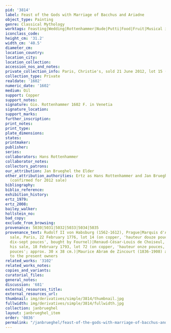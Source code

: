 ```yaml
---
pid: '3814'
label: Feast of the Gods with Marriage of Bacchus and Ariadne
object_type: Painting
genre: Classical Mythology
worktags: Feasting|Wedding|Rottenhammer|Nude|Putti|Food|Fruit|Musical instruments
iconclass_code:
height_cm: '31.2'
width_cm: '40.5'
diameter_cm:
location_country:
location_city:
location_collection:
accession_nos_and_notes:
private_collection_info: Paris, Christie's, sold 21 June 2012, lot 15 (for $1,575,889)
collection_type: Private
realdate: '1602'
numeric_date: '1602'
medium: Oil
support: Copper
support_notes:
signature: Gio. Rottenhammer 1602 F. in Venetia
signature_location:
support_marks:
further_inscription:
print_notes:
print_type:
plate_dimensions:
states:
printmaker:
publisher:
series:
collaborators: Hans Rottenhammer
collaborator_notes:
collectors_patrons:
our_attribution: Jan Brueghel the Elder
other_attribution_authorities: Ertz as Hans Rottenhammer and Jan Brueghel the Elder
  (confirmed for 2012 sale)
bibliography:
biblio_reference:
exhibition_history:
ertz_1979:
ertz_2008:
bailey_walker:
hollstein_no:
bad_copy:
exclude_from_browsing:
provenance: 5030|5031|5032|5033|5034|5035
provenance_text: Rudolf II von Habsburg (1562-1612), Prague|Marquis d'Arcambal; his
  sale, Paris, 22 February 1776, lot 14 (on copper, 'hauteur douze pouces, largeur
  dix-sept pouces', bought by Fournel)|Renaud-César-Louis de Choiseul, duc de Praslin;
  his sale, 18 February 1793, lot 72 (on copper, 'hauteur onze pouces, largeur quatorze
  pouces'; approx. 30 x 38 cm.)|Maurice Abram de Zincourt (1836-1908) and by descent
  to the present owners
related_works: '3102'
related_works_notes:
copies_and_variants:
curatorial_files:
general_notes:
discussion: '681'
external_resources_title:
external_resources_url:
thumbnail: img/derivatives/simple/3814/thumbnail.jpg
fullwidth: img/derivatives/simple/3814/fullwidth.jpg
collection: janbrueghel
layout: janbrueghel_item
order: '0836'
permalink: "/janbrueghel/feast-of-the-gods-with-marriage-of-bacchus-and-ariadne"
---
```

